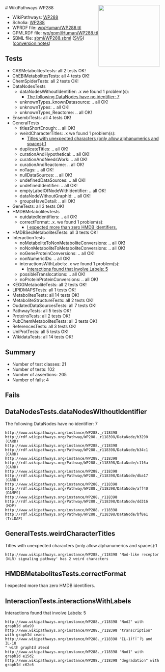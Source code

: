 <img style="float: right; width: 200px" src="../logo.png" />
# WikiPathways WP288

* WikiPathways: [WP288](https://identifiers.org/wikipathways:WP288)
* Scholia: [WP288](https://scholia.toolforge.org/wikipathways/WP288)
* WPRDF file: [wp/Human/WP288.ttl](../wp/Human/WP288.ttl)
* GPMLRDF file: [wp/gpml/Human/WP288.ttl](../wp/gpml/Human/WP288.ttl)
* SBML file: [sbml/WP288.sbml](../sbml/WP288.sbml) ([SVG](../sbml/WP288.svg)) ([conversion notes](../sbml/WP288.txt))

## Tests
* CASMetabolitesTests: all 2 tests OK!
* ChEBIMetabolitesTests: all 4 tests OK!
* ChemSpiderTests: all 2 tests OK!
* DataNodesTests
    * dataNodesWithoutIdentifier: .x we found 1 problem(s):
        * [The following DataNodes have no identifier: 7](#d2d32fa6)
    * unknownTypes_knownDatasource: .. all OK!
    * unknownTypes: .. all OK!
    * unknownTypes_Reactome: .. all OK!
* EnsemblTests: all 4 tests OK!
* GeneralTests
    * titlesShortEnough: .. all OK!
    * weirdCharacterTitles: .x we found 1 problem(s):
        * [Titles with unexpected characters (only allow alphanumerics and spaces):1](#fda87b3f)
    * duplicateTitles: .. all OK!
    * curationAndHypothetical: .. all OK!
    * curationAndNeedsWork: .. all OK!
    * curationAndReactome: .. all OK!
    * noTags: .. all OK!
    * nullDataSources: .. all OK!
    * undefinedDataSources: .. all OK!
    * undefinedIdentifier: .. all OK!
    * emptyLabelOfNodeWithIdentifier: .. all OK!
    * dataNodeWithoutGraphId: .. all OK!
    * groupsHaveDetail: .. all OK!
* GeneTests: all 3 tests OK!
* HMDBMetabolitesTests
    * outdatedIdentifiers: .. all OK!
    * correctFormat: .x. we found 1 problem(s):
        * [I expected more than zero HMDB identifiers.](#ad154c1e)
* HMDBSecMetabolitesTests: all 3 tests OK!
* InteractionTests
    * noMetaboliteToNonMetaboliteConversions: .. all OK!
    * noNonMetaboliteToMetaboliteConversions: .. all OK!
    * noGeneProteinConversions: .. all OK!
    * nonNumericIDs: .. all OK!
    * interactionsWithLabels: .x we found 1 problem(s):
        * [Interactions found that involve Labels: 5](#630d267c)
    * possibleTranslocations: .. all OK!
    * noProteinProteinConversions: .. all OK!
* KEGGMetaboliteTests: all 2 tests OK!
* LIPIDMAPSTests: all 1 tests OK!
* MetabolitesTests: all 14 tests OK!
* MetaboliteStructureTests: all 2 tests OK!
* OudatedDataSourcesTests: all 7 tests OK!
* PathwayTests: all 5 tests OK!
* ProteinsTests: all 2 tests OK!
* PubChemMetabolitesTests: all 3 tests OK!
* ReferencesTests: all 3 tests OK!
* UniProtTests: all 5 tests OK!
* WikidataTests: all 14 tests OK!


## Summary

* Number of test classes: 21
* Number of tests: 102
* Number of assertions: 205
* Number of fails: 4

## Fails

<a name="d2d32fa6" />

## DataNodesTests.dataNodesWithoutIdentifier

The following DataNodes have no identifier: 7
```
http://www.wikipathways.org/instance/WP288._r118398 http://rdf.wikipathways.org/Pathway/WP288._r118398/DataNode/b3290 (CARD)
http://www.wikipathways.org/instance/WP288._r118398 http://rdf.wikipathways.org/Pathway/WP288._r118398/DataNode/b34c1 (CARD)
http://www.wikipathways.org/instance/WP288._r118398 http://rdf.wikipathways.org/Pathway/WP288._r118398/DataNode/c116a (CARD)
http://www.wikipathways.org/instance/WP288._r118398 http://rdf.wikipathways.org/Pathway/WP288._r118398/DataNode/dba17 (CARD)
http://www.wikipathways.org/instance/WP288._r118398 http://rdf.wikipathways.org/Pathway/WP288._r118398/DataNode/aff40 (DAMPS)
http://www.wikipathways.org/instance/WP288._r118398 http://rdf.wikipathways.org/Pathway/WP288._r118398/DataNode/dd316 (MDP)
http://www.wikipathways.org/instance/WP288._r118398 http://rdf.wikipathways.org/Pathway/WP288._r118398/DataNode/bf8e1 (TriDAP)
```

<a name="fda87b3f" />

## GeneralTests.weirdCharacterTitles

Titles with unexpected characters (only allow alphanumerics and spaces):1
```
http://www.wikipathways.org/instance/WP288._r118398 'Nod-like receptor (NLR) signaling pathway' has 2 weird characters
```

<a name="ad154c1e" />

## HMDBMetabolitesTests.correctFormat

I expected more than zero HMDB identifiers.
<a name="630d267c" />

## InteractionTests.interactionsWithLabels

Interactions found that involve Labels: 5
```
http://www.wikipathways.org/instance/WP288._r118398 "Nod2" with graphId a6a99
http://www.wikipathways.org/instance/WP288._r118398 "transcription" with graphId ceaec
http://www.wikipathways.org/instance/WP288._r118398 "IL-1أ¯آ؟آ½ and IL-18
" with graphId a9ecd
http://www.wikipathways.org/instance/WP288._r118398 "Nod1" with graphId e15d2
http://www.wikipathways.org/instance/WP288._r118398 "degradation" with graphId c62c6
```

